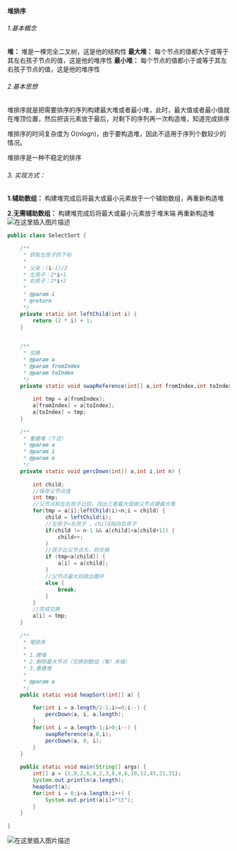 #### 堆排序
###### 1.基本概念
**堆：** 堆是一棵完全二叉树，这是他的结构性
**最大堆：** 每个节点的值都大于或等于其左右孩子节点的值，这是他的堆序性
**最小堆：** 每个节点的值都小于或等于其左右孩子节点的值，这是他的堆序性

###### 2.基本思想
堆排序就是把需要排序的序列构建最大堆或者最小堆，此时，最大值或者最小值就在堆顶位置，然后把该元素放于最后，对剩下的序列再一次构造堆，知道完成排序

堆排序的时间复杂度为 O(nlogn)，由于要构造堆，因此不适用于序列个数较少的情况。

堆排序是一种不稳定的排序
###### 3. 实现方式：
**1.辅助数组：**
构建堆完成后将最大或最小元素放于一个辅助数组，再重新构造堆

**2.无需辅助数组：**
构建堆完成后将最大或最小元素放于堆末端
再重新构造堆
![在这里插入图片描述](https://img-blog.csdnimg.cn/20190413170153944.gif)

```java
public class SelectSort {

	/**
	 * 获取左孩子的下标
	 * 
	 * 父亲：(i-1)/2
	 * 左孩子：2*i+1
	 * 右孩子：2*i+2
	 * 
	 * @param i
	 * @return
	 */
	private static int leftChild(int i) {
		return (2 * i) + 1;
	}
	

	/**
	 * 交换
	 * @param a
	 * @param fromIndex
	 * @param toIndex
	 */
	private static void swapReference(int[] a,int fromIndex,int toIndex) {
		
		int tmp = a[fromIndex];
		a[fromIndex] = a[toIndex];
		a[toIndex] = tmp;
	}
	
	/**
	 * 重建堆（下滤）
	 * @param a
	 * @param i
	 * @param n
	 */
	private static void percDown(int[] a,int i,int n) {
		
		int child;
		//保存父节点值
		int tmp;
		//父节点和左右孩子比较，找出三者最大值做父节点建最大堆
		for(tmp = a[i];leftChild(i)<n;i = child) {
			child = leftChild(i);
			//左孩子<右孩子 ，child指向右孩子
			if(child != n-1 && a[child]<a[child+1]) {
				child++;
			}
			//孩子比父节点大，则交换
			if (tmp<a[child]) {
				a[i] = a[child];
			}
			//父节点最大则跳出循环
			else {
				break;
			}
		}
		//完成交换
		a[i] = tmp;
	}
	
	/**
	 * 堆排序
	 * 
	 * 1.建堆
	 * 2.删除最大节点（交换到数组（堆）末端）
	 * 3.重建堆
	 * 
	 * @param a
	 */
	public static void heapSort(int[] a) {
		
		for(int i = a.length/2-1;i>=0;i--) {
			percDown(a, i, a.length);
		}
		for(int i = a.length-1;i>0;i--) {
			swapReference(a,0,i);
			percDown(a, 0, i);
		}		
	}
	
	public static void main(String[] args) {
		int[] a = {1,8,2,6,4,2,3,8,4,6,10,12,45,21,31};
		System.out.println(a.length);
		heapSort(a);
		for(int i = 0;i<a.length;i++) {
			System.out.print(a[i]+"\t");
		}
	}
	
}

```
![在这里插入图片描述](https://img-blog.csdnimg.cn/20190413164339550.png)